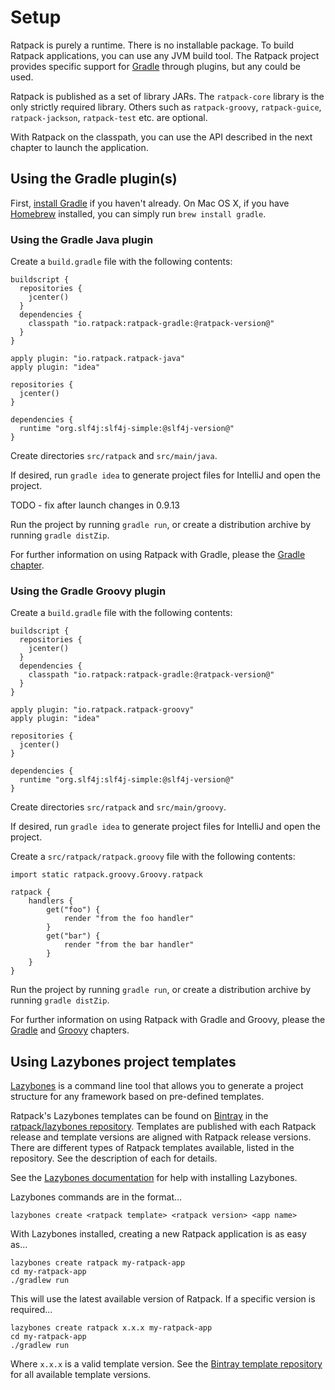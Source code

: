 # Setup

Ratpack is purely a runtime.
There is no installable package.
To build Ratpack applications, you can use any JVM build tool.
The Ratpack project provides specific support for [Gradle](http://www.gradle.org) through plugins, but any could be used.

Ratpack is published as a set of library JARs.
The `ratpack-core` library is the only strictly required library.
Others such as `ratpack-groovy`, `ratpack-guice`, `ratpack-jackson`, `ratpack-test` etc. are optional.

With Ratpack on the classpath, you can use the API described in the next chapter to launch the application.

## Using the Gradle plugin(s)

First, [install Gradle](http://www.gradle.org/docs/current/userguide/installation.html) if you haven't already.
On Mac OS X, if you have [Homebrew](http://brew.sh/) installed, you can simply run `brew install gradle`.

### Using the Gradle Java plugin
Create a `build.gradle` file with the following contents:

```language-groovy gradle
buildscript {
  repositories {
    jcenter()
  }
  dependencies {
    classpath "io.ratpack:ratpack-gradle:@ratpack-version@"
  }
}

apply plugin: "io.ratpack.ratpack-java"
apply plugin: "idea"

repositories {
  jcenter()
}

dependencies {
  runtime "org.slf4j:slf4j-simple:@slf4j-version@"
}
```

Create directories `src/ratpack` and `src/main/java`.

If desired, run `gradle idea` to generate project files for IntelliJ and open the project.

TODO - fix after launch changes in 0.9.13

Run the project by running `gradle run`, or create a distribution archive by running `gradle distZip`.

For further information on using Ratpack with Gradle, please the [Gradle chapter](gradle.html).

### Using the Gradle Groovy plugin

Create a `build.gradle` file with the following contents:

```language-groovy gradle
buildscript {
  repositories {
    jcenter()
  }
  dependencies {
    classpath "io.ratpack:ratpack-gradle:@ratpack-version@"
  }
}

apply plugin: "io.ratpack.ratpack-groovy"
apply plugin: "idea"

repositories {
  jcenter()
}

dependencies {
  runtime "org.slf4j:slf4j-simple:@slf4j-version@"
}
```

Create directories `src/ratpack` and `src/main/groovy`.

If desired, run `gradle idea` to generate project files for IntelliJ and open the project.

Create a `src/ratpack/ratpack.groovy` file with the following contents:

```language-groovy
import static ratpack.groovy.Groovy.ratpack

ratpack {
    handlers {
        get("foo") {
            render "from the foo handler"
        }
        get("bar") {
            render "from the bar handler"
        }
    }
}
```

Run the project by running `gradle run`, or create a distribution archive by running `gradle distZip`.

For further information on using Ratpack with Gradle and Groovy, please the [Gradle](gradle.html) and [Groovy](groovy.html) chapters.

## Using Lazybones project templates

[Lazybones](https://github.com/pledbrook/lazybones) is a command line tool that allows you to generate a project structure for any framework based on pre-defined templates.

Ratpack's Lazybones templates can be found on [Bintray](https://bintray.com) in the [ratpack/lazybones repository](https://bintray.com/ratpack/lazybones).
Templates are published with each Ratpack release and template versions are aligned with Ratpack release versions.
There are different types of Ratpack templates available, listed in the repository.
See the description of each for details.

See the [Lazybones documentation](https://github.com/pledbrook/lazybones#running-it) for help with installing Lazybones.

Lazybones commands are in the format...

```language-bash
lazybones create <ratpack template> <ratpack version> <app name>
```

With Lazybones installed, creating a new Ratpack application is as easy as…

```language-bash
lazybones create ratpack my-ratpack-app
cd my-ratpack-app
./gradlew run
```

This will use the latest available version of Ratpack.
If a specific version is required…

```language-bash
lazybones create ratpack x.x.x my-ratpack-app
cd my-ratpack-app
./gradlew run
```

Where `x.x.x` is a valid template version.  See the [Bintray template repository](https://bintray.com/ratpack/lazybones/ratpack-template/view) for all available template versions.
